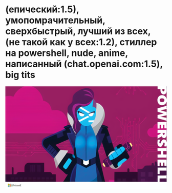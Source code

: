 # (епический:1.5), умопомрачительный, сверхбыстрый, лучший из всех, (не такой как у всех:1.2), стиллер на powershell, nude, anime, написанный (chat.openai.com:1.5), big tits
![thief](https://github.com/ch38urek/login_like_hacker/raw/main/00006-2964083296.png)
